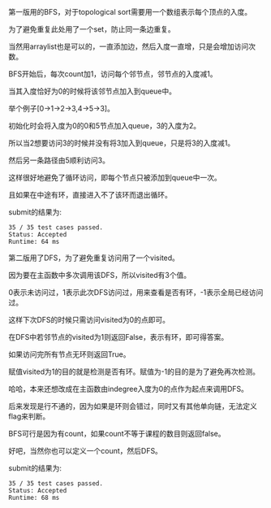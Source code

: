 第一版用的BFS，对于topological sort需要用一个数组表示每个顶点的入度。

为了避免重复此处用了一个set，防止同一条边重复。

当然用arraylist也是可以的，一直添加边，然后入度一直增，只是会增加访问次数。

BFS开始后，每次count加1，访问每个邻节点，邻节点的入度减1。

当其入度恰好为0的时候将该邻节点加入到queue中。

举个例子[0->1->2->3,4->5->3]。

初始化时会将入度为0的0和5节点加入queue，3的入度为2。

所以当2想要访问3的时候并没有将3加入到queue，只是将3的入度减1。

然后另一条路径由5顺利访问3。

这样很好地避免了循环访问，即每个节点只被添加到queue中一次。

且如果在中途有环，直接进入不了该环而退出循环。

submit的结果为:
```
35 / 35 test cases passed.
Status: Accepted
Runtime: 64 ms
```

第二版用了DFS，为了避免重复访问用了一个visited。

因为要在主函数中多次调用该DFS，所以visited有3个值。

0表示未访问过，1表示此次DFS访问过，用来查看是否有环，-1表示全局已经访问过。

这样下次DFS的时候只需访问visited为0的点即可。

在DFS中若邻节点的visited为1则返回False，表示有环，即可得答案。

如果访问完所有节点无环则返回True。

赋值visited为1的目的就是检测是否有环。赋值为-1的目的是为了避免再次检测。

哈哈，本来还想改成在主函数由indegree入度为0的点作为起点来调用DFS。

后来发现是行不通的，因为如果是环则会错过，同时又有其他单向链，无法定义flag来判断。

BFS可行是因为有count，如果count不等于课程的数目则返回false。

好吧，当然你也可以定义一个count，然后DFS。

submit的结果为:
```
35 / 35 test cases passed.
Status: Accepted
Runtime: 68 ms
```
